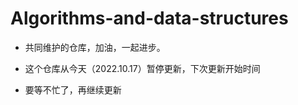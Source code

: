# Algorithms-and-data-structures

+ 共同维护的仓库，加油，一起进步。

+ 这个仓库从今天（2022.10.17）暂停更新，下次更新开始时间
+ 要等不忙了，再继续更新
